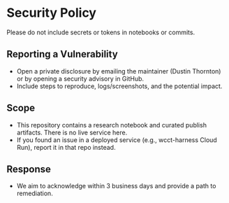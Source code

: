 # Security Policy

Please do not include secrets or tokens in notebooks or commits.

## Reporting a Vulnerability
- Open a private disclosure by emailing the maintainer (Dustin Thornton) or by opening a security advisory in GitHub.
- Include steps to reproduce, logs/screenshots, and the potential impact.

## Scope
- This repository contains a research notebook and curated publish artifacts. There is no live service here.
- If you found an issue in a deployed service (e.g., wcct-harness Cloud Run), report it in that repo instead.

## Response
- We aim to acknowledge within 3 business days and provide a path to remediation.
